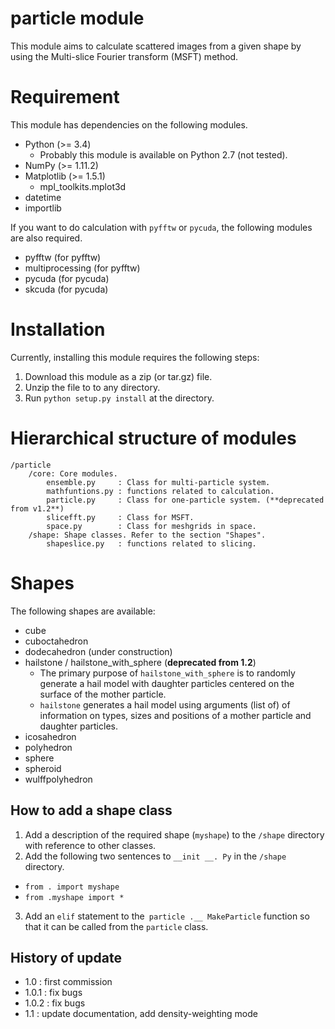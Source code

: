 particle module
=====

This module aims to calculate scattered images from a given shape by using the Multi-slice Fourier transform (MSFT) method.   

# Requirement
This module has dependencies on the following modules.

* Python (>= 3.4)
    + Probably this module is available on Python 2.7 (not tested).
* NumPy (>= 1.11.2)
* Matplotlib (>= 1.5.1)
    + mpl_toolkits.mplot3d
* datetime
* importlib

If you want to do calculation with `pyfftw` or `pycuda`, the following modules are also required.

* pyfftw (for pyfftw)
* multiprocessing (for pyfftw)
* pycuda (for pycuda)
* skcuda (for pycuda)

# Installation
Currently, installing this module requires the following steps:

1. Download this module as a zip (or tar.gz) file.
1. Unzip the file to to any directory.
1. Run `python setup.py install` at the directory.

# Hierarchical structure of modules
```
/particle
    /core: Core modules.
        ensemble.py     : Class for multi-particle system.
        mathfuntions.py : functions related to calculation.
        particle.py     : Class for one-particle system. (**deprecated from v1.2**)
        slicefft.py     : Class for MSFT.
        space.py        : Class for meshgrids in space.
    /shape: Shape classes. Refer to the section "Shapes".
        shapeslice.py   : functions related to slicing.
```

# Shapes
The following shapes are available:

* cube
* cuboctahedron
* dodecahedron (under construction)
* hailstone / hailstone_with_sphere (**deprecated from 1.2**)
  + The primary purpose of `hailstone_with_sphere` is to randomly generate a hail model with daughter particles centered on the surface of the mother particle.
  + `hailstone` generates a hail model using arguments (list of) of information on types, sizes and positions of a mother particle and daughter particles.
* icosahedron
* polyhedron
* sphere
* spheroid
* wulffpolyhedron

## How to add a shape class
1. Add a description of the required shape (`myshape`) to the `/shape` directory with reference to other classes.
2. Add the following two sentences to `__init __. Py` in the `/shape` directory.
  * `from . import myshape`
  * `from .myshape import *`
3. Add an `elif` statement to the` particle .__ MakeParticle` function so that it can be called from the `particle` class.

## History of update
* 1.0 : first commission
* 1.0.1 : fix bugs
* 1.0.2 : fix bugs
* 1.1 : update documentation, add density-weighting mode